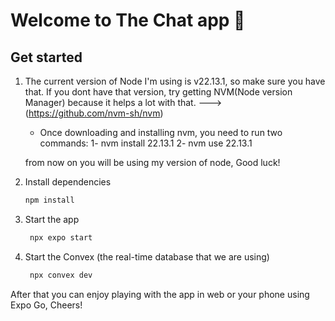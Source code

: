 # Welcome to The Chat app 👋

## Get started

1. The current version of Node I'm using is v22.13.1, so make sure you have that. 
   If you dont have that version, try getting NVM(Node version Manager) 
   because it helps a lot with that. ---> (https://github.com/nvm-sh/nvm)

      * Once downloading and installing nvm, you need to run two commands:
       1- nvm install 22.13.1
       2- nvm use 22.13.1

      from now on you will be using my version of node, Good luck!   


2. Install dependencies

   ```bash
   npm install
   ```

3. Start the app

   ```bash
    npx expo start
   ```

4. Start the Convex (the real-time database that we are using)

   ```bash
    npx convex dev
   ```
After that you can enjoy playing with the app in web or your phone using Expo Go, Cheers!